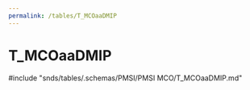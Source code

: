 ```yaml
---
permalink: /tables/T_MCOaaDMIP
---
```

# T\_MCOaaDMIP
<!-- SPDX-License-Identifier: MPL-2.0 -->

<!-- ATTENTION : Ne pas supprimer ou modifier la ligne ci-dessous -->
#include "snds/tables/.schemas/PMSI/PMSI MCO/T_MCOaaDMIP.md"
<!-- ATTENTION : Ne pas supprimer ou modifier la ligne ci-dessus -->
